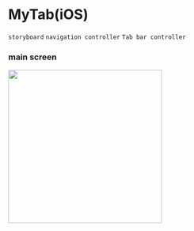 # MyTab(iOS)

`storyboard` `navigation controller` `Tab bar controller`

### main screen

<img src="https://github.com/slaveshin/practice-applications-iOS/assets/68256612/b1c543e3-3d04-41bc-8524-c0743269976" width="310"/>

